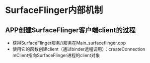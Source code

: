 # SurfaceFlinger内部机制
## APP创建SurfaceFlinger客户端client的过程
* 获得SurfaceFlinger服务//服务在Main_surfaceflinger.cpp
* 使用它的函数创建client（通过binder远程调用）：createConnection
mClient指向SurfaceFlinger进程的client对象